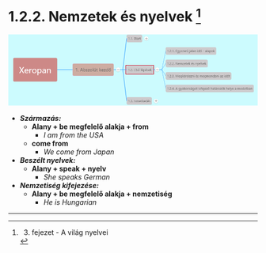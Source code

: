 # 1.2.2. Nemzetek és nyelvek [^1]

![1.2](images/1.2.png)

* ***Származás:***
  * **Alany + be megfelelő alakja + from**
    * *I am from the USA*
  * **come from**
    * *We come from Japan*
* ***Beszélt nyelvek:***
  * **Alany + speak + nyelv**
    * *She speaks German*
* ***Nemzetiség kifejezése:***
  * **Alany + be megfelelő alakja + nemzetiség**
    * *He is Hungarian*

---
[^1]: 3. fejezet - A világ nyelvei